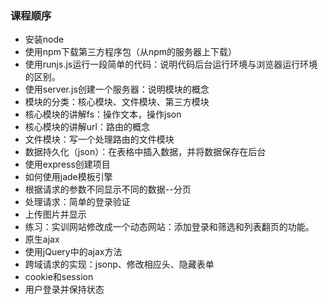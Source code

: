 ### 课程顺序
+ 安装node
+ 使用npm下载第三方程序包（从npm的服务器上下载）
+ 使用runjs.js运行一段简单的代码：说明代码后台运行环境与浏览器运行环境的区别。
+ 使用server.js创建一个服务器：说明模块的概念
+ 模块的分类：核心模块、文件模块、第三方模块
+ 核心模块的讲解fs：操作文本，操作json
+ 核心模块的讲解url：路由的概念
+ 文件模块：写一个处理路由的文件模块
+ 数据持久化（json）：在表格中插入数据，并将数据保存在后台
+ 使用express创建项目
+ 如何使用jade模板引擎
+ 根据请求的参数不同显示不同的数据--分页
+  处理请求：简单的登录验证
+ 上传图片并显示
+ 练习：实训网站修改成一个动态网站：添加登录和筛选和列表翻页的功能。
+ 原生ajax
+ 使用jQuery中的ajax方法
+ 跨域请求的实现：jsonp、修改相应头、隐藏表单
+ cookie和session
+ 用户登录并保持状态